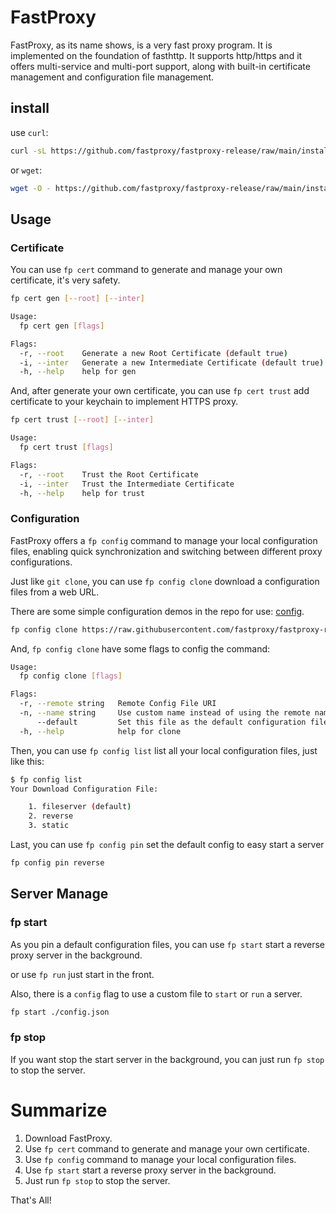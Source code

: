# FastProxy

FastProxy, as its name shows, is a very fast proxy program. It is implemented on the foundation of fasthttp. It supports http/https and it offers multi-service and multi-port support, along with built-in certificate management and configuration file management.

## install

use `curl`:

```sh
curl -sL https://github.com/fastproxy/fastproxy-release/raw/main/install.sh | bash
```

or `wget`:

```sh
wget -O - https://github.com/fastproxy/fastproxy-release/raw/main/install.sh | bash
```

## Usage

### Certificate

You can use `fp cert` command to generate and manage your own certificate, it's very safety.

```sh
fp cert gen [--root] [--inter]

Usage:
  fp cert gen [flags]

Flags:
  -r, --root    Generate a new Root Certificate (default true)
  -i, --inter   Generate a new Intermediate Certificate (default true)
  -h, --help    help for gen
```

And, after generate your own certificate, you can use `fp cert trust` add certificate to your keychain to implement HTTPS proxy.

```sh
fp cert trust [--root] [--inter]

Usage:
  fp cert trust [flags]

Flags:
  -r, --root    Trust the Root Certificate
  -i, --inter   Trust the Intermediate Certificate
  -h, --help    help for trust
```

### Configuration

FastProxy offers a `fp config` command to manage your local configuration files, enabling quick synchronization and switching between different proxy configurations.

Just like `git clone`, you can use `fp config clone` download a configuration files from a web URL.

There are some simple configuration demos in the repo for use: [config](https://github.com/fastproxy/fastproxy-release/tree/main/configs).

```sh
fp config clone https://raw.githubusercontent.com/fastproxy/fastproxy-release/main/configs/static.json
```

And,  `fp config clone` have some flags to config the command:

```sh
Usage:
  fp config clone [flags]

Flags:
  -r, --remote string   Remote Config File URI
  -n, --name string     Use custom name instead of using the remote name
      --default         Set this file as the default configuration file after cloned
  -h, --help            help for clone
```

Then, you can use `fp config list` list all your local configuration files, just like this:

```sh
$ fp config list
Your Download Configuration File:

    1. fileserver (default)
    2. reverse
    3. static
```

Last, you can use `fp config pin` set the default config to easy start a server

```sh
fp config pin reverse
```

## Server Manage

### fp start

As you pin a default configuration files, you can use `fp start` start a reverse proxy server in the background.

or use `fp run` just start in the front.

Also, there is a `config` flag to use a custom file to `start` or `run` a server.

```sh
fp start ./config.json
```

### fp stop

If you want stop the start server in the background, you can just run `fp stop` to stop the server.


# Summarize

1. Download FastProxy.
2. Use `fp cert` command to generate and manage your own certificate.
3. Use `fp config` command to manage your local configuration files.
4. Use `fp start` start a reverse proxy server in the background.
5. Just run `fp stop` to stop the server.

That's All!
